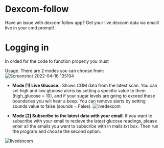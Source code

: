 # Dexcom-follow
Have an issue with dexcom follow app? Get your live dexcom data via email/ live in your cmd prompt! 


# Logging in
In orded for the code to function properly you must

Usage. There are 2 modes you can choose from:
![Screenshot 2022-04-16 135104](https://user-images.githubusercontent.com/72869230/163672156-b772d8fe-ccfa-482e-8da1-e7bb41f4bc56.png)


- **Mode [1] Live Glucose.**: Shows CGM data from the latest scan. You can set high and low glucose alerts by setting a specific value to them (high_glucose = 10), and if your sugar levels are going to exceed these boundaries you will hear a beep. You can remove alerts by setting sounds value to false (sounds = False).
![livedexcom](https://user-images.githubusercontent.com/72869230/163672109-72475245-4b60-4a64-a800-834f3ffbf75c.png)

- **Mode [2] Subscribe to the latest data with your email**: If you want to subscribe with your email to recieve the latest glucose readings, please enter all the emails you want to subscribe with in mails.txt box. Then run the program and choose the second option.

![livedexcom](https://user-images.githubusercontent.com/72869230/163672258-32efccd5-ca88-46b6-8780-6e77f0c36990.png)
